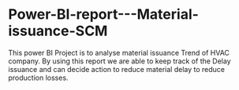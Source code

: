 # Power-BI-report---Material-issuance-SCM

This power BI Project is to analyse material issuance Trend of HVAC company. By  using this report we are able to keep track of the Delay issuance and can decide action to reduce material delay to reduce production losses.

